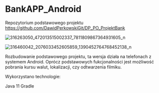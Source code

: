 # BankAPP_Android
Repozytorium podstawowego projektu https://github.com/DawidPerkowskiGit/DP_PO_ProjektBank


![316263050_472013515002337_7811809867364931605_n](https://user-images.githubusercontent.com/87314459/203969503-6c24a4f4-2993-479d-a696-6ae4d52b3127.jpg)

![316460042_2076033452605859_1390452764768452138_n](https://user-images.githubusercontent.com/87314459/203969463-7e9e5270-1959-4874-aa85-a117d9e508fa.jpg)

Rozbudowanie podstawowego projektu, ta wersja działa na telefonach z systemem Android. Oprócz podstawowych fukcjonalności jest możliwość pobrania kursu walut, lokalizacji, czy odtwarzenia filmiku.

Wykorzystano technologie:

Java 11
Gradle
